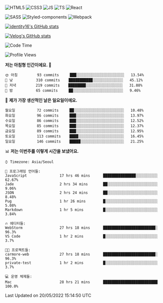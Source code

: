 ![HTML5](https://img.shields.io/badge/html5-E34F26?style=for-the-badge&logo=html5&logoColor=white)
![CSS3](https://img.shields.io/badge/css3-1572B6?style=for-the-badge&logo=css3&logoColor=white)
![JS](https://img.shields.io/badge/javascript-F7DF1E?style=for-the-badge&logo=javascript&logoColor=black)
![TS](https://img.shields.io/badge/typescript-3178C6?style=for-the-badge&logo=typescript&logoColor=white)
![React](https://img.shields.io/badge/react-61DAFB?style=for-the-badge&logo=javascript&logoColor=black)

![SASS](https://img.shields.io/badge/sass-CC6699?style=for-the-badge&logo=sass&logoColor=white)
![Styled-components](https://img.shields.io/badge/styled_components-DB7093?style=for-the-badge&logo=styled-components&logoColor=white)
![Webpack](https://img.shields.io/badge/webpack-8DD6F9?style=for-the-badge&logo=webpack&logoColor=black)

[![identity16's GitHub stats](https://github-readme-stats.vercel.app/api?username=identity16&theme=graywhite&show_icons=true)](https://github.com/anuraghazra/github-readme-stats)

[![Velog's GitHub stats](https://velog-readme-stats.vercel.app/api?name=identity16)](https://velog-readme-stats.vercel.app/api/redirect?name=identity16)

<!--START_SECTION:waka-->
![Code Time](http://img.shields.io/badge/Code%20Time-0%20secs-blue)

![Profile Views](http://img.shields.io/badge/Profile%20Views-5-blue)

**저는 아침형 인간이에요. 🐤** 

```text
🌞 아침         93 commits     ███░░░░░░░░░░░░░░░░░░░░░░   13.54% 
🌆 낮　         310 commits    ███████████░░░░░░░░░░░░░░   45.12% 
🌃 저녁         219 commits    ████████░░░░░░░░░░░░░░░░░   31.88% 
🌙 밤　         65 commits     ██░░░░░░░░░░░░░░░░░░░░░░░   9.46%

```
📅 **제가 가장 생산적인 날은 일요일이에요.** 

```text
월요일          72 commits     ██░░░░░░░░░░░░░░░░░░░░░░░   10.48% 
화요일          96 commits     ███░░░░░░░░░░░░░░░░░░░░░░   13.97% 
수요일          86 commits     ███░░░░░░░░░░░░░░░░░░░░░░   12.52% 
목요일          85 commits     ███░░░░░░░░░░░░░░░░░░░░░░   12.37% 
금요일          89 commits     ███░░░░░░░░░░░░░░░░░░░░░░   12.95% 
토요일          113 commits    ████░░░░░░░░░░░░░░░░░░░░░   16.45% 
일요일          146 commits    █████░░░░░░░░░░░░░░░░░░░░   21.25%

```


📊 **저는 이번주를 이렇게 시간을 보냈어요.** 

```text
⌚︎ Timezone: Asia/Seoul

💬 프로그래밍 언어들: 
JavaScript               17 hrs 46 mins      ███████████████░░░░░░░░░░   62.67% 
Jade                     2 hrs 34 mins       ██░░░░░░░░░░░░░░░░░░░░░░░   9.06% 
JSON                     2 hrs 24 mins       ██░░░░░░░░░░░░░░░░░░░░░░░   8.48% 
Pug                      1 hr 26 mins        █░░░░░░░░░░░░░░░░░░░░░░░░   5.08% 
Markdown                 1 hr 5 mins         █░░░░░░░░░░░░░░░░░░░░░░░░   3.84%

🔥 에디터들: 
WebStorm                 27 hrs 18 mins      ████████████████████████░   96.3% 
VS Code                  1 hr 2 mins         █░░░░░░░░░░░░░░░░░░░░░░░░   3.7%

🐱‍💻 프로젝트들: 
carmore-web              27 hrs 18 mins      ████████████████████████░   96.3% 
private-test             1 hr 2 mins         █░░░░░░░░░░░░░░░░░░░░░░░░   3.7%

💻 운영 체제들: 
Mac                      28 hrs 21 mins      █████████████████████████   100.0%

```


 Last Updated on 20/05/2022 15:14:50 UTC
<!--END_SECTION:waka-->

